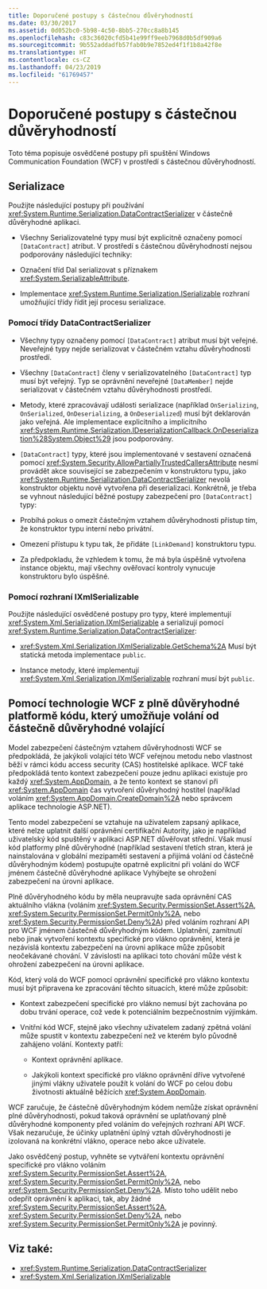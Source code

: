 ```yaml
---
title: Doporučené postupy s částečnou důvěryhodností
ms.date: 03/30/2017
ms.assetid: 0d052bc0-5b98-4c50-8bb5-270cc8a8b145
ms.openlocfilehash: c83c36020cfd5b41e99ff9eeb7968d0b5df909a6
ms.sourcegitcommit: 9b552addadfb57fab0b9e7852ed4f1f1b8a42f8e
ms.translationtype: HT
ms.contentlocale: cs-CZ
ms.lasthandoff: 04/23/2019
ms.locfileid: "61769457"
---
```

# <a name="partial-trust-best-practices"></a>Doporučené postupy s částečnou důvěryhodností
Toto téma popisuje osvědčené postupy při spuštění Windows Communication Foundation (WCF) v prostředí s částečnou důvěryhodností.  
  
## <a name="serialization"></a>Serializace  
 Použijte následující postupy při používání <xref:System.Runtime.Serialization.DataContractSerializer> v částečně důvěryhodné aplikaci.  
  
- Všechny Serializovatelné typy musí být explicitně označeny pomocí `[DataContract]` atribut. V prostředí s částečnou důvěryhodností nejsou podporovány následující techniky:  
  
- Označení tříd Dal serializovat s příznakem <xref:System.SerializableAttribute>.  
  
- Implementace <xref:System.Runtime.Serialization.ISerializable> rozhraní umožňující třídy řídit její procesu serializace.  
  
### <a name="using-datacontractserializer"></a>Pomocí třídy DataContractSerializer  
  
- Všechny typy označeny pomocí `[DataContract]` atribut musí být veřejné. Neveřejné typy nejde serializovat v částečném vztahu důvěryhodnosti prostředí.  
  
- Všechny `[DataContract]` členy v serializovatelného `[DataContract]` typ musí být veřejný. Typ se oprávnění neveřejné `[DataMember]` nejde serializovat v částečném vztahu důvěryhodnosti prostředí.  
  
- Metody, které zpracovávají události serializace (například `OnSerializing`, `OnSerialized`, `OnDeserializing`, a `OnDeserialized`) musí být deklarován jako veřejná. Ale implementace explicitního a implicitního <xref:System.Runtime.Serialization.IDeserializationCallback.OnDeserialization%28System.Object%29> jsou podporovány.  
  
- `[DataContract]` typy, které jsou implementované v sestavení označená pomocí <xref:System.Security.AllowPartiallyTrustedCallersAttribute> nesmí provádět akce související se zabezpečením v konstruktoru typu, jako <xref:System.Runtime.Serialization.DataContractSerializer> nevolá konstruktor objektu nově vytvořena při deserializaci. Konkrétně, je třeba se vyhnout následující běžné postupy zabezpečení pro `[DataContract]` typy:  
  
- Probíhá pokus o omezit částečným vztahem důvěryhodnosti přístup tím, že konstruktor typu interní nebo privátní.  
  
- Omezení přístupu k typu tak, že přidáte `[LinkDemand]` konstruktoru typu.  
  
- Za předpokladu, že vzhledem k tomu, že má byla úspěšně vytvořena instance objektu, mají všechny ověřovací kontroly vynucuje konstruktoru bylo úspěšné.  
  
### <a name="using-ixmlserializable"></a>Pomocí rozhraní IXmlSerializable  
 Použijte následující osvědčené postupy pro typy, které implementují <xref:System.Xml.Serialization.IXmlSerializable> a serializují pomocí <xref:System.Runtime.Serialization.DataContractSerializer>:  
  
- <xref:System.Xml.Serialization.IXmlSerializable.GetSchema%2A> Musí být statická metoda implementace `public`.  
  
- Instance metody, které implementují <xref:System.Xml.Serialization.IXmlSerializable> rozhraní musí být `public`.  
  
## <a name="using-wcf-from-fully-trusted-platform-code-that-allows-calls-from-partially-trusted-callers"></a>Pomocí technologie WCF z plně důvěryhodné platformě kódu, který umožňuje volání od částečně důvěryhodné volající  
 Model zabezpečení částečným vztahem důvěryhodnosti WCF se předpokládá, že jakýkoli volající této WCF veřejnou metodu nebo vlastnost běží v rámci kódu access security (CAS) hostitelské aplikace. WCF také předpokládá tento kontext zabezpečení pouze jednu aplikaci existuje pro každý <xref:System.AppDomain>, a že tento kontext se stanoví při <xref:System.AppDomain> čas vytvoření důvěryhodný hostitel (například voláním <xref:System.AppDomain.CreateDomain%2A> nebo správcem aplikace technologie ASP.NET).  
  
 Tento model zabezpečení se vztahuje na uživatelem zapsaný aplikace, které nelze uplatnit další oprávnění certifikační Autority, jako je například uživatelský kód spuštěný v aplikaci ASP.NET důvěřovat střední. Však musí kód platformy plně důvěryhodné (například sestavení třetích stran, která je nainstalována v globální mezipaměti sestavení a přijímá volání od částečně důvěryhodným kódem) postupujte opatrně explicitní při volání do WCF jménem částečně důvěryhodné aplikace Vyhýbejte se ohrožení zabezpečení na úrovni aplikace.  
  
 Plně důvěryhodného kódu by měla neupravujte sada oprávnění CAS aktuálního vlákna (voláním <xref:System.Security.PermissionSet.Assert%2A>, <xref:System.Security.PermissionSet.PermitOnly%2A>, nebo <xref:System.Security.PermissionSet.Deny%2A>) před voláním rozhraní API pro WCF jménem částečně důvěryhodným kódem. Uplatnění, zamítnutí nebo jinak vytvoření kontextu specifické pro vlákno oprávnění, která je nezávislá kontextu zabezpečení na úrovni aplikace může způsobit neočekávané chování. V závislosti na aplikaci toto chování může vést k ohrožení zabezpečení na úrovni aplikace.  
  
 Kód, který volá do WCF pomocí oprávnění specifické pro vlákno kontextu musí být připravena ke zpracování těchto situacích, které může způsobit:  
  
- Kontext zabezpečení specifické pro vlákno nemusí být zachována po dobu trvání operace, což vede k potenciálním bezpečnostním výjimkám.  
  
- Vnitřní kód WCF, stejně jako všechny uživatelem zadaný zpětná volání může spustit v kontextu zabezpečení než ve kterém bylo původně zahájeno volání. Kontexty patří:  
  
    - Kontext oprávnění aplikace.  
  
    - Jakýkoli kontext specifické pro vlákno oprávnění dříve vytvořené jinými vlákny uživatele použít k volání do WCF po celou dobu životnosti aktuálně běžících <xref:System.AppDomain>.  
  
 WCF zaručuje, že částečně důvěryhodným kódem nemůže získat oprávnění plné důvěryhodnosti, pokud taková oprávnění se uplatňovaný plně důvěryhodné komponenty před voláním do veřejných rozhraní API WCF. Však nezaručuje, že účinky uplatnění úplný vztah důvěryhodnosti je izolovaná na konkrétní vlákno, operace nebo akce uživatele.  
  
 Jako osvědčený postup, vyhněte se vytváření kontextu oprávnění specifické pro vlákno voláním <xref:System.Security.PermissionSet.Assert%2A>, <xref:System.Security.PermissionSet.PermitOnly%2A>, nebo <xref:System.Security.PermissionSet.Deny%2A>. Místo toho udělit nebo odepřít oprávnění k aplikaci, tak, aby žádné <xref:System.Security.PermissionSet.Assert%2A>, <xref:System.Security.PermissionSet.Deny%2A>, nebo <xref:System.Security.PermissionSet.PermitOnly%2A> je povinný.  
  
## <a name="see-also"></a>Viz také:

- <xref:System.Runtime.Serialization.DataContractSerializer>
- <xref:System.Xml.Serialization.IXmlSerializable>
